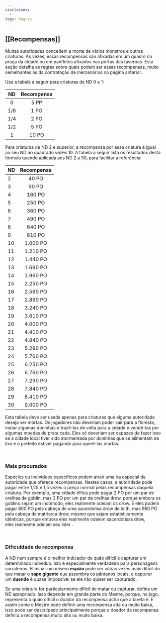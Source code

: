 ```yaml
---
cssclasses:
  - 
tags: Regras
---
```

## [[Recompensas]]

Muitas autoridades concedem a morte de vários monstros e outras criaturas. Às vezes, essas recompensas são afixadas em um quadro na praça da cidade ou em panfletos afixados nas portas das tavernas. Esta seção detalha as regras sobre quais podem ser essas recompensas, muito semelhantes às da contratação de mercenários na página anterior.

Use a tabela a seguir para criaturas de ND 0 a 1:

| ND  | Recompensa |
|:---:|:----------:|
|  0  |    5 PP    |
| 1/8 |    1 PO    |
| 1/4 |    2 PO    |
| 1/2 |    5 PO    |
|  1  |   10 PO    |

Para criaturas de ND 2 e superior, a recompensa por essa criatura é igual ao seu ND ao quadrado vezes 10. A tabela a seguir lista os resultados desta fórmula quando aplicada aos ND 2 a 30, para facilitar a referência:

| ND  | Recompensa |
| --- |:----------:|
| 2   |   40 PO    |
| 3   |   90 PO    |
| 4   |   160 PO   |
| 5   |   250 PO   |
| 6   |   360 PO   |
| 7   |   490 PO   |
| 8   |   640 PO   |
| 9   |   810 PO   |
| 10  |  1.000 PO  |
| 11  |  1.210 PO  |
| 12  |  1.440 PO  |
| 13  |  1.690 PO  |
| 14  |  1.960 PO  |
| 15  |  2.250 PO  |
| 16  |  2.560 PO  |
| 17  |  2.890 PO  |
| 18  |  3.240 PO  |
| 19  |  3.610 PO  |
| 20  |  4.000 PO  |
| 21  |  4.410 PO  |
| 22  |  4.840 PO  |
| 23  |  5.290 PO  |
| 24  |  5.760 PO  |
| 25  |  6.250 PO  |
| 26  |  6.760 PO  |
| 27  |  7.290 PO  |
| 28  |  7.840 PO  |
| 29  |  8.410 PO  |
| 30  |  9.000 PO  |

Esta tabela deve ser usada apenas para criaturas que alguma autoridade deseja ver mortas. Os jogadores não deveriam poder sair para a floresta, matar algumas doninhas e trazê-las de volta para a cidade e vendê-las por algumas moedas de prata cada. Eles só deveriam ser capazes de fazer isso se a cidade local tiver sido atormentada por doninhas que se alimentam de lixo e o prefeito estiver pagando para querê-las mortas.

**⠀**

### Mais procurados

Espécies ou indivíduos específicos podem atrair uma ira especial da autoridade que oferece recompensas. Nestes casos, a autoridade pode pagar entre 1,25 e 1,5 vezes o preço normal pelas recompensas daquela criatura. Por exemplo, uma cidade élfica pode pagar 2 PO por um par de orelhas de goblin, mas 3 PO por um par de orelhas drow, porque embora os goblins sejam um incômodo, eles realmente odeiam os drow. E eles podem pagar 800 PO pela cabeça de uma sacerdotisa drow de lolth, mas 960 PO pela cabeça da matriarca drow, mesmo que sejam estatisticamente idênticas, porque embora eles realmente odeiem sacerdotisas drow, eles realmente odeiam seu líder .

**⠀**

### Dificuldade de recompensa

A ND nem sempre é o melhor indicador de quão difícil é capturar um determinado indivíduo. Isto é especialmente verdadeiro para personagens sorrateiros. Eliminar um mísero **espião** pode ser várias vezes mais difícil do que matar o **sapo gigante** que assombra os pântanos locais, e capturar um **duende** é quase impossível se ele não quiser ser capturado.

Se uma criatura for particularmente difícil de matar ou capturar, defina um ND apropriado. Isso depende em grande parte do Mestre, porque, no jogo, representa o quão difícil o doador da recompensa acha que a tarefa é. E assim como o Mestre pode definir uma recompensa alta ou muito baixa, isso pode ser desculpado principalmente porque o doador da recompensa definiu a recompensa muito alta ou muito baixa.